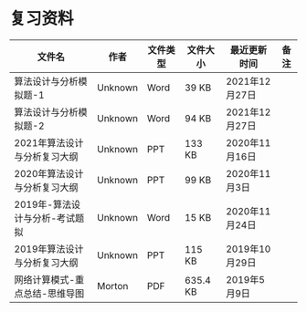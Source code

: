# 复习资料

文件名|作者|文件类型|文件大小|最近更新时间|备注
---|---|---|---|---|---
算法设计与分析模拟题-1|Unknown|Word|39 KB|2021年12月27日|
算法设计与分析模拟题-2|Unknown|Word|94 KB|2021年12月27日|
2021年算法设计与分析复习大纲|Unknown|PPT|133 KB|2020年11月16日
2020年算法设计与分析复习大纲|Unknown|PPT|99 KB|2020年11月3日
2019年-算法设计与分析-考试题拟|Unknown|Word|15 KB|2020年11月24日
2019年算法设计与分析复习大纲|Unknown|PPT|115 KB|2019年10月29日
网络计算模式-重点总结-思维导图|Morton|PDF|635.4 KB|2019年5月9日
